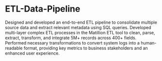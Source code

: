 # ETL-Data-Pipeline
Designed and developed an end-to-end ETL pipeline to consolidate multiple source data and extract relevant metadata using SQL queries. Developed multi-layer complex ETL processes in the Matillion ETL tool to clean, parse, extract, transform, and integrate 5M+ records across 400+ fields. Performed necessary transformations to convert system logs into a human-readable format, providing key
metrics to business stakeholders and an enhanced user experience.
